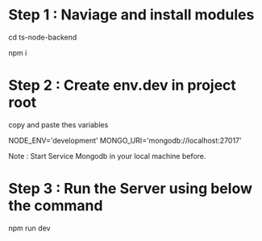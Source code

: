 Step 1 : Naviage and install modules
===========
cd ts-node-backend

npm i

Step 2 : Create env.dev in project root
===========
copy and paste thes variables

NODE_ENV='development'
MONGO_URI='mongodb://localhost:27017'

Note : Start Service Mongodb in your local machine before.

Step 3 : Run the Server using below the command
===========
npm run dev
